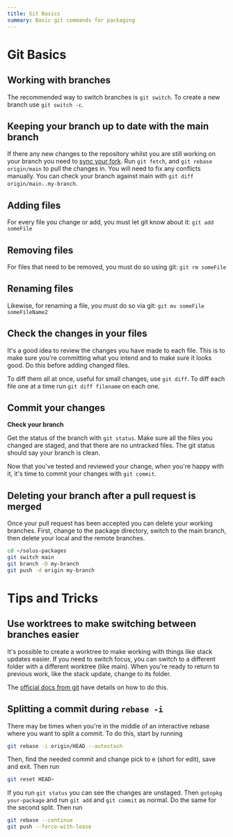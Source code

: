 ```yaml
---
title: Git Basics
summary: Basic git commands for packaging
---
```


# Git Basics

## Working with branches

The recommended way to switch branches is `git switch`.
To create a new branch use `git switch -c`.

## Keeping your branch up to date with the main branch

If there any new changes to the repository whilst you are still working on your branch you need to [sync your fork](https://docs.github.com/en/pull-requests/collaborating-with-pull-requests/working-with-forks/syncing-a-fork).
Run `git fetch`, and `git rebase origin/main` to pull the changes in.
You will need to fix any conflicts manually.
You can check your branch against main with `git diff origin/main..my-branch`.

## Adding files

For every file you change or add, you must let git know about it: `git add someFile`

## Removing files

For files that need to be removed, you must do so using git: `git rm someFile`

## Renaming files

Likewise, for renaming a file, you must do so via git: `git mv someFile someFileName2`

## Check the changes in your files

It's a good idea to review the changes you have made to each file. This is to make sure you're committing what you intend and to make sure it looks good. Do this before adding changed files.

To diff them all at once, useful for small changes, use `git diff`.
To diff each file one at a time run `git diff filename` on each one.

## Commit your changes

**Check your branch**

Get the status of the branch with `git status`. Make sure all the files you changed are staged, and that there are no untracked files. The git status should say your branch is clean.

Now that you've tested and reviewed your change, when you're happy with it, it's time to commit your changes with `git commit`.

## Deleting your branch after a pull request is merged

Once your pull request has been accepted you can delete your working branches.
First, change to the package directory, switch to the main branch, then delete your local and the remote branches.

```bash
cd ~/solus-packages
git switch main
git branch -D my-branch
git push -d origin my-branch
```
# Tips and Tricks

## Use worktrees to make switching between branches easier

It's possible to create a worktree to make working with things like stack updates easier.
If you need to switch focus, you can switch to a different folder with a different worktree (like main).
When you're ready to return to previous work, like the stack update, change to its folder.

The [official docs from git](https://git-scm.com/docs/git-worktree) have details on how to do this.

## Splitting a commit during `rebase -i`

There may be times when you're in the middle of an interactive rebase where you want to split a commit. To do this, start by running

```bash
git rebase -i origin/HEAD --autostash
```

Then, find the needed commit and change pick to e (short for edit), save and exit.
Then run

```bash
git reset HEAD~
```

If you run `git status` you can see the changes are unstaged.
Then `gotopkg your-package` and run `git add` and `git commit` as normal.
Do the same for the second split.
Then run

```bash
git rebase --continue
git push --force-with-lease
```